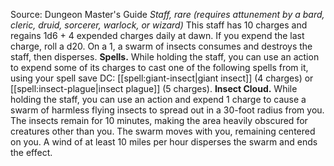 Source: Dungeon Master's Guide
*Staff, rare (requires attunement by a bard, cleric, druid, sorcerer, warlock, or wizard)*
This staff has 10 charges and regains 1d6 + 4 expended charges daily at dawn. If you expend the last charge, roll a d20. On a 1, a swarm of insects consumes and destroys the staff, then disperses.
**Spells.** While holding the staff, you can use an action to expend some of its charges to cast one of the following spells from it, using your spell save DC: [[spell:giant-insect|giant insect]] (4 charges) or [[spell:insect-plague|insect plague]] (5 charges).
**Insect Cloud.** While holding the staff, you can use an action and expend 1 charge to cause a swarm of harmless flying insects to spread out in a 30-foot radius from you. The insects remain for 10 minutes, making the area heavily obscured for creatures other than you. The swarm moves with you, remaining centered on you. A wind of at least 10 miles per hour disperses the swarm and ends the effect.